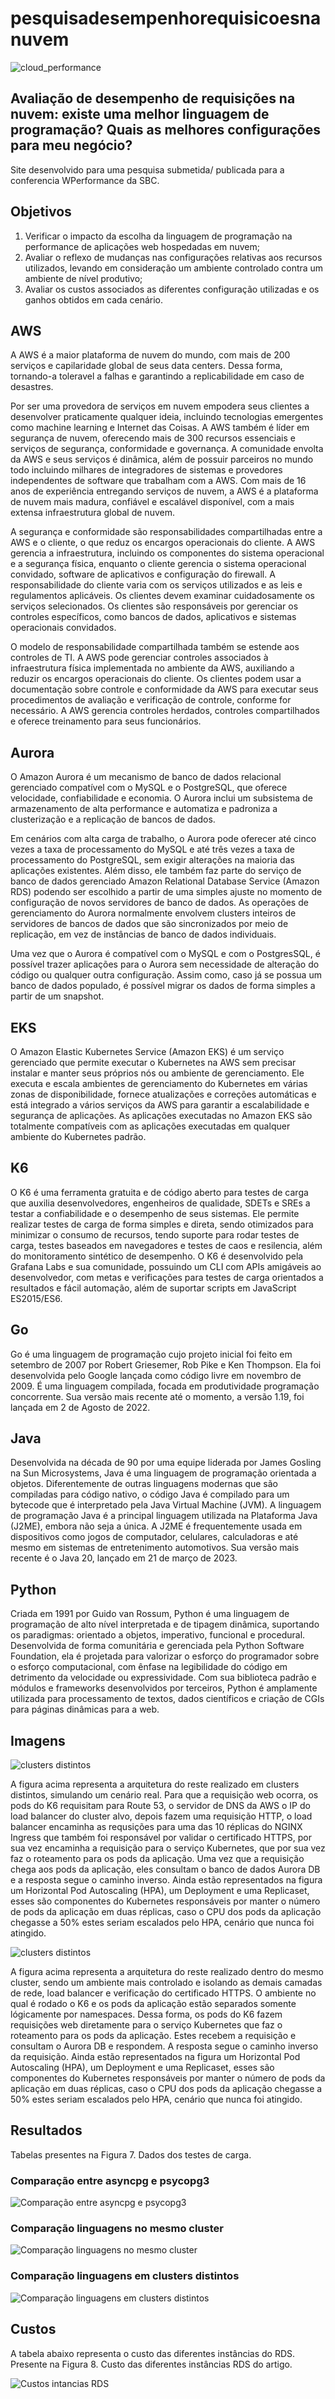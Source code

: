 # pesquisadesempenhorequisicoesnanuvem
![cloud_performance](https://user-images.githubusercontent.com/18330758/228921931-a9206b63-bbda-4ba4-a948-d9cbad828882.jpg)

## Avaliação de desempenho de requisições na nuvem: existe uma melhor linguagem de programação? Quais as melhores configurações para meu negócio?

Site desenvolvido para uma pesquisa submetida/ publicada para a conferencia WPerformance da SBC.

## Objetivos

1. Verificar o impacto da escolha da linguagem de programação na performance de aplicações web hospedadas em nuvem;
2. Avaliar o reflexo de mudanças nas configurações relativas aos recursos utilizados, levando em consideração um ambiente controlado contra um ambiente de nível produtivo;
3. Avaliar os custos associados as diferentes configuração utilizadas e os ganhos obtidos em cada cenário.

## AWS

A AWS é a maior plataforma de nuvem do mundo, com mais de 200 serviços e capilaridade global de seus data centers. Dessa forma, tornando-a toleravel a falhas e garantindo a replicabilidade em caso de desastres.

Por ser uma provedora de serviços em nuvem empodera seus clientes a desenvolver praticamente qualquer ideia, incluindo tecnologias emergentes como machine learning e Internet das Coisas. A AWS também é líder em segurança de nuvem, oferecendo mais de 300 recursos essenciais e serviços de segurança, conformidade e governança. A comunidade envolta da AWS e seus serviços é dinâmica, além de possuir parceiros no mundo todo incluindo milhares de integradores de sistemas e provedores independentes de software que trabalham com a AWS. Com mais de 16 anos de experiência entregando serviços de nuvem, a AWS é a plataforma de nuvem mais madura, confiável e escalável disponível, com a mais extensa infraestrutura global de nuvem.

A segurança e conformidade são responsabilidades compartilhadas entre a AWS e o cliente, o que reduz os encargos operacionais do cliente. A AWS gerencia a infraestrutura, incluindo os componentes do sistema operacional e a segurança física, enquanto o cliente gerencia o sistema operacional convidado, software de aplicativos e configuração do firewall. A responsabilidade do cliente varia com os serviços utilizados e as leis e regulamentos aplicáveis. Os clientes devem examinar cuidadosamente os serviços selecionados. Os clientes são responsáveis por gerenciar os controles específicos, como bancos de dados, aplicativos e sistemas operacionais convidados.

O modelo de responsabilidade compartilhada também se estende aos controles de TI. A AWS pode gerenciar controles associados à infraestrutura física implementada no ambiente da AWS, auxiliando a reduzir os encargos operacionais do cliente. Os clientes podem usar a documentação sobre controle e conformidade da AWS para executar seus procedimentos de avaliação e verificação de controle, conforme for necessário. A AWS gerencia controles herdados, controles compartilhados e oferece treinamento para seus funcionários.

## Aurora

O Amazon Aurora é um mecanismo de banco de dados relacional gerenciado compatível com o MySQL e o PostgreSQL, que oferece velocidade, confiabilidade e economia. O Aurora inclui um subsistema de armazenamento de alta performance e automatiza e padroniza a clusterização e a replicação de bancos de dados.

Em cenários com alta carga de trabalho, o Aurora pode oferecer até cinco vezes a taxa de processamento do MySQL e até três vezes a taxa de processamento do PostgreSQL, sem exigir alterações na maioria das aplicações existentes. Além disso, ele também faz parte do serviço de banco de dados gerenciado Amazon Relational Database Service (Amazon RDS) podendo ser escolhido a partir de uma simples ajuste no momento de configuração de novos servidores de banco de dados. As operações de gerenciamento do Aurora normalmente envolvem clusters inteiros de servidores de bancos de dados que são sincronizados por meio de replicação, em vez de instâncias de banco de dados individuais.

Uma vez que o Aurora é compatível com o MySQL e com o PostgresSQL, é possível trazer aplicações para o Aurora sem necessidade de alteração do código ou qualquer outra configuração. Assim como, caso já se possua um banco de dados populado, é possível migrar os dados de forma simples a partir de um snapshot.

## EKS

O Amazon Elastic Kubernetes Service (Amazon EKS) é um serviço gerenciado que permite executar o Kubernetes na AWS sem precisar instalar e manter seus próprios nós ou ambiente de gerenciamento. Ele executa e escala ambientes de gerenciamento do Kubernetes em várias zonas de disponibilidade, fornece atualizações e correções automáticas e está integrado a vários serviços da AWS para garantir a escalabilidade e segurança de aplicações. As aplicações executadas no Amazon EKS são totalmente compatíveis com as aplicações executadas em qualquer ambiente do Kubernetes padrão.

## K6

O K6 é uma ferramenta gratuita e de código aberto para testes de carga que auxilia desenvolvedores, engenheiros de qualidade, SDETs e SREs a testar a confiabilidade e o desempenho de seus sistemas. Ele permite realizar testes de carga de forma simples e direta, sendo otimizados para minimizar o consumo de recursos, tendo suporte para rodar testes de carga, testes baseados em navegadores e testes de caos e resilencia, além do monitoramento sintético de desempenho. O K6 é desenvolvido pela Grafana Labs e sua comunidade, possuindo um CLI com APIs amigáveis ao desenvolvedor, com metas e verificações para testes de carga orientados a resultados e fácil automação, além de suportar scripts em JavaScript ES2015/ES6.

## Go

Go é uma linguagem de programação cujo projeto inicial foi feito em setembro de 2007 por Robert Griesemer, Rob Pike e Ken Thompson. Ela foi desenvolvida pelo Google lançada como código livre em novembro de 2009. É uma linguagem compilada, focada em produtividade programação concorrente. Sua versão mais recente até o momento, a versão 1.19, foi lançada em 2 de Agosto de 2022.

## Java

Desenvolvida na década de 90 por uma equipe liderada por James Gosling na Sun Microsystems, Java é uma linguagem de programação orientada a objetos. Diferentemente de outras linguagens modernas que são compiladas para código nativo, o código Java é compilado para um bytecode que é interpretado pela Java Virtual Machine (JVM). A linguagem de programação Java é a principal linguagem utilizada na Plataforma Java (J2ME), embora não seja a única. A J2ME é frequentemente usada em dispositivos como jogos de computador, celulares, calculadoras e até mesmo em sistemas de entretenimento automotivos. Sua versão mais recente é o Java 20, lançado em 21 de março de 2023.

## Python

Criada em 1991 por Guido van Rossum, Python é uma linguagem de programação de alto nível interpretada e de tipagem dinâmica, suportando os paradigmas: orientado a objetos, imperativo, funcional e procedural. Desenvolvida de forma comunitária e gerenciada pela Python Software Foundation, ela é projetada para valorizar o esforço do programador sobre o esforço computacional, com ênfase na legibilidade do código em detrimento da velocidade ou expressividade. Com sua biblioteca padrão e módulos e frameworks desenvolvidos por terceiros, Python é amplamente utilizada para processamento de textos, dados científicos e criação de CGIs para páginas dinâmicas para a web.


## Imagens


![clusters distintos](./img/clusters_distintos.png)

A figura acima representa a arquitetura do reste realizado em clusters distintos, simulando um cenário real. Para que a requisição web ocorra, os pods do K6 requisitam para Route 53, o servidor de DNS da AWS o IP do load balancer do cluster alvo, depois fazem uma requisição HTTP, o load balancer encaminha as requsições para uma das 10 réplicas do NGINX Ingress que também foi responsável por validar o certificado HTTPS, por sua vez encaminha a requisição para o serviço Kubernetes, que por sua vez faz o roteamento para os pods da aplicação. Uma vez que a requisição chega aos pods da aplicação, eles consultam o banco de dados Aurora DB e a resposta segue o caminho inverso. Ainda estão representados na figura um Horizontal Pod Autoscaling (HPA), um Deployment e uma Replicaset, esses são componentes do Kubernetes responsáveis por manter o número de pods da aplicação em duas réplicas, caso o CPU dos pods da aplicação chegasse a 50% estes seriam escalados pelo HPA, cenário que nunca foi atingido.

![clusters distintos](./img/mesmo_cluster.png)

A figura acima representa a arquitetura do reste realizado dentro do mesmo cluster, sendo um ambiente mais controlado e isolando as demais camadas de rede, load balancer e verificação do certificado HTTPS. O ambiente no qual é rodado o K6 e os pods da aplicação estão separados somente lógicamente por namespaces. Dessa forma, os pods do K6 fazem requisições web diretamente para o serviço Kubernetes que faz o roteamento para os pods da aplicação. Estes recebem a requisição e consultam o Aurora DB e respondem. A resposta segue o caminho inverso da requisição. Ainda estão representados na figura um Horizontal Pod Autoscaling (HPA), um Deployment e uma Replicaset, esses são componentes do Kubernetes responsáveis por manter o número de pods da aplicação em duas réplicas, caso o CPU dos pods da aplicação chegasse a 50% estes seriam escalados pelo HPA, cenário que nunca foi atingido.

## Resultados

Tabelas presentes na Figura 7. Dados dos testes de carga.

### Comparação entre asyncpg e psycopg3

![Comparação entre asyncpg e psycopg3](./img/tabela_drivers_python.png)

### Comparação linguagens no mesmo cluster

![Comparação linguagens no mesmo cluster](./img/tabela_linguagens_mesmo_cluster.png)

### Comparação linguagens em clusters distintos

![Comparação linguagens em clusters distintos](./img/tabela_cluster_distintos.png)

## Custos

A tabela abaixo representa o custo das diferentes instâncias do RDS. Presente na Figura 8. Custo das diferentes instâncias RDS do artigo.

![Custos intancias RDS](./img/tabela_custos.png)
